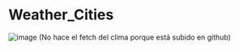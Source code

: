 # Weather_Cities
![image](https://github.com/DevKaliper/Weather_Cities/assets/122651755/59eb3591-09ee-4884-9c8d-4f28fa9202e5)
(No hace el fetch del clima porque está subido en github)
